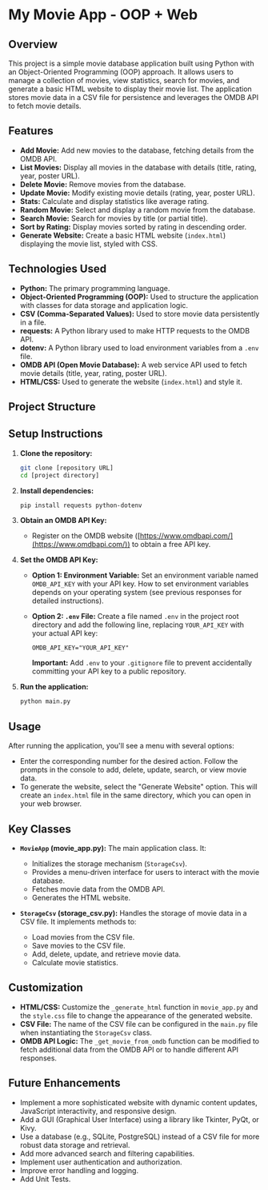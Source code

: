 # My Movie App - OOP + Web

## Overview

This project is a simple movie database application built using Python with an Object-Oriented Programming (OOP) approach. It allows users to manage a collection of movies, view statistics, search for movies, and generate a basic HTML website to display their movie list. The application stores movie data in a CSV file for persistence and leverages the OMDB API to fetch movie details.

## Features

*   **Add Movie:** Add new movies to the database, fetching details from the OMDB API.
*   **List Movies:** Display all movies in the database with details (title, rating, year, poster URL).
*   **Delete Movie:** Remove movies from the database.
*   **Update Movie:** Modify existing movie details (rating, year, poster URL).
*   **Stats:** Calculate and display statistics like average rating.
*   **Random Movie:** Select and display a random movie from the database.
*   **Search Movie:** Search for movies by title (or partial title).
*   **Sort by Rating:** Display movies sorted by rating in descending order.
*   **Generate Website:** Create a basic HTML website (`index.html`) displaying the movie list, styled with CSS.

## Technologies Used

*   **Python:** The primary programming language.
*   **Object-Oriented Programming (OOP):** Used to structure the application with classes for data storage and application logic.
*   **CSV (Comma-Separated Values):** Used to store movie data persistently in a file.
*   **requests:** A Python library used to make HTTP requests to the OMDB API.
*   **dotenv:** A Python library used to load environment variables from a `.env` file.
*   **OMDB API (Open Movie Database):** A web service API used to fetch movie details (title, year, rating, poster URL).
*   **HTML/CSS:** Used to generate the website (`index.html`) and style it.

## Project Structure




## Setup Instructions

1.  **Clone the repository:**

    ```bash
    git clone [repository URL]
    cd [project directory]
    ```

2.  **Install dependencies:**

    ```bash
    pip install requests python-dotenv
    ```

3.  **Obtain an OMDB API Key:**

    *   Register on the OMDB website ([https://www.omdbapi.com/](https://www.omdbapi.com/)) to obtain a free API key.

4.  **Set the OMDB API Key:**

    *   **Option 1: Environment Variable:** Set an environment variable named `OMDB_API_KEY` with your API key.  How to set environment variables depends on your operating system (see previous responses for detailed instructions).

    *   **Option 2: `.env` File:** Create a file named `.env` in the project root directory and add the following line, replacing `YOUR_API_KEY` with your actual API key:

        ```
        OMDB_API_KEY="YOUR_API_KEY"
        ```

        **Important:** Add `.env` to your `.gitignore` file to prevent accidentally committing your API key to a public repository.

5.  **Run the application:**

    ```bash
    python main.py
    ```

## Usage

After running the application, you'll see a menu with several options:

*   Enter the corresponding number for the desired action.  Follow the prompts in the console to add, delete, update, search, or view movie data.
*   To generate the website, select the "Generate Website" option.  This will create an `index.html` file in the same directory, which you can open in your web browser.

## Key Classes

*   **`MovieApp` (movie_app.py):**  The main application class.  It:
    *   Initializes the storage mechanism (`StorageCsv`).
    *   Provides a menu-driven interface for users to interact with the movie database.
    *   Fetches movie data from the OMDB API.
    *   Generates the HTML website.

*   **`StorageCsv` (storage_csv.py):**  Handles the storage of movie data in a CSV file.  It implements methods to:
    *   Load movies from the CSV file.
    *   Save movies to the CSV file.
    *   Add, delete, update, and retrieve movie data.
    *   Calculate movie statistics.

## Customization

*   **HTML/CSS:** Customize the `_generate_html` function in `movie_app.py` and the `style.css` file to change the appearance of the generated website.
*   **CSV File:** The name of the CSV file can be configured in the `main.py` file when instantiating the `StorageCsv` class.
*   **OMDB API Logic:**  The `_get_movie_from_omdb` function can be modified to fetch additional data from the OMDB API or to handle different API responses.

## Future Enhancements

*   Implement a more sophisticated website with dynamic content updates, JavaScript interactivity, and responsive design.
*   Add a GUI (Graphical User Interface) using a library like Tkinter, PyQt, or Kivy.
*   Use a database (e.g., SQLite, PostgreSQL) instead of a CSV file for more robust data storage and retrieval.
*   Add more advanced search and filtering capabilities.
*   Implement user authentication and authorization.
*   Improve error handling and logging.
*   Add Unit Tests.
